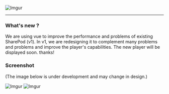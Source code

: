![Imgur](https://t1.daumcdn.net/cfile/tistory/26326737590AF3B226)
***

### What's new ?
We are using vue to improve the performance and problems of existing SharePod (v1). In v1, we are redesigning it to complement many problems and problems and improve the player's capabilities. The new player will be displayed soon. thanks!

### Screenshot
(The image below is under development and may change in design.)

![Imgur](https://i.imgur.com/ZWQJAjO.png)
![Imgur](https://i.imgur.com/VxBtNxQ.png)
